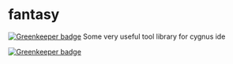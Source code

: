 # fantasy

[![Greenkeeper badge](https://badges.greenkeeper.io/pigcan/fantasy.svg)](https://greenkeeper.io/)
Some very useful tool library for cygnus ide

[![Greenkeeper badge](https://badges.greenkeeper.io/pigcan/extra-watch-webpack-plugin.svg)](https://greenkeeper.io/)